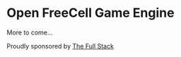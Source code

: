 # Open FreeCell Game Engine



More to come...

Proudly sponsored by [The Full Stack](http://thefullstack.xyz)



